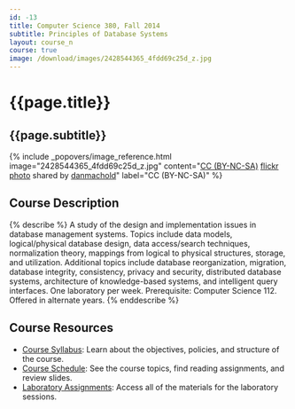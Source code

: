 ```yaml
---
id: -13
title: Computer Science 380, Fall 2014
subtitle: Principles of Database Systems
layout: course_n
course: true
image: /download/images/2428544365_4fdd69c25d_z.jpg
---
```


# {{page.title}}
## {{page.subtitle}}

<!-- Include header image -->
{% include _popovers/image_reference.html image="2428544365_4fdd69c25d_z.jpg" content="<a href='http://creativecommons.org/licenses/by-nc-sa/2.0/'>CC (BY-NC-SA)</a> <a title='vases' href='http://flickr.com/photos/mybloodyself/2428544365'>flickr photo</a> shared by <a href='http://flickr.com/people/mybloodyself'>danmachold</a>" label="CC (BY-NC-SA)" %}

## Course Description

{% describe %}
A study of the design and implementation issues in database management systems.  Topics include data models,
logical/physical database design, data access/search techniques, normalization theory, mappings from logical to physical
structures, storage, and utilization. Additional topics include database reorganization, migration, database integrity,
consistency, privacy and security, distributed database systems, architecture of knowledge-based systems, and
intelligent query interfaces. One laboratory per week.  Prerequisite: Computer Science 112. Offered in alternate years.
{% enddescribe %}

## Course Resources

<ul class="fa-ul">

<li><i class="fa-li fa fa-arrow-right"></i><a href="{{site.baseurl}}teaching/cs380F2014/provide/syllabus/cs380F2014-syllabus.pdf"
class="major">Course Syllabus</a>: Learn about the objectives, policies, and structure of the course.

<li><i class="fa-li fa fa-arrow-right"></i><a href="{{site.baseurl}}teaching/cs380F2014/schedule/"
class="major">Course Schedule</a>: See the course topics, find reading assignments, and review slides.

<li><i class="fa-li fa fa-arrow-right"></i><a href="{{site.baseurl}}teaching/cs380F2014/laboratories/"
class="major">Laboratory Assignments</a>: Access all of the materials for the laboratory sessions.

</ul>
